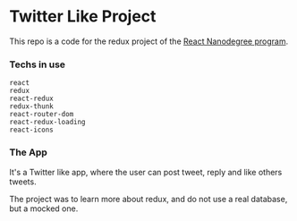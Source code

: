 # Twitter Like Project

This repo is a code for the redux project of the [React Nanodegree program](https://www.udacity.com/course/react-nanodegree--nd019).

### Techs in use

    react
    redux
    react-redux
    redux-thunk
    react-router-dom
    react-redux-loading
    react-icons
    
### The App

It's a Twitter like app, where the user can post tweet, reply and like others tweets. 

The project was to learn more about redux, and do not use a real database, but a mocked one.